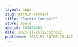 ```yaml
---
layout: apps
slug: garmin-connect
title: "Garmin Connect™"
store: apple
app_id: 583446403
date: 2023-11-16T22:53:02Z
published: 2013-01-10T06:26:44Z
---
```

